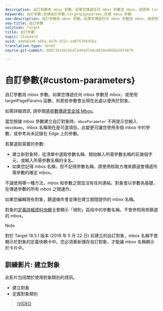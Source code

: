 ```yaml
---
description: 自訂參數為 mbox 參數。如果您傳遞任何 mbox 參數至 mbox，或使用 targetPageParams 函數，則那些參數會出現在此處以便用於對象。
keywords: 自訂參數;目標自訂參數;targetpageparams;目標 mbox 參數
seo-description: 自訂參數為 mbox 參數。如果您傳遞任何 mbox 參數至 mbox，或使用 targetPageParams 函數，則那些參數會出現在此處以便用於對象。
seo-title: 自訂參數
solution: Target
title: 自訂參數
topic: Standard
uuid: a9eb62a6-e86a-4e7b-922c-ad87570435ba
translation-type: tm+mt
source-git-commit: 9b8f39240cbbd7a494d74dc0016ed666a58fd870

---
```



# 自訂參數{#custom-parameters}

自訂參數為 mbox 參數。如果您傳遞任何 mbox 參數至 mbox，或使用 targetPageParams 函數，則那些參數會出現在此處以便用於對象。

如需詳細資訊, 請參閱[將參數傳遞至全域 Mbox](https://marketing.adobe.com/resources/help/en_US/target/ov/c_pass_parameters_to_global_mbox.html)。

當您根據 mbox 參數建立自訂對象時，`mboxParameter` 不再提示您輸入 `mboxName`。mbox 名稱現在是可選項目。此變更可讓您使用多個 mbox 中的參數，或參考尚未記錄在 Edge 上的參數。

若要選取需要的參數:

* 建立新對象時，從清單中選取參數名稱、開始輸入所需參數名稱的前幾個字元，或輸入所需參數名稱的全名。
* 如果您記得 mbox 名稱，但不記得參數名稱，請使用核取方塊來篩選會傳遞所需參數的確定 mbox。

不論使用哪一種方法，mbox 和參數之間並沒有任何連結。對象會以參數為基礎，在傳遞參數的所有 mbox 之間運作。

如果您編輯現有對象，篩選條件會並陳在建立期間提供的 mbox 名稱。

對象的[定義詳細資料快顯卡](../../../c-target/c-audiences/audiences.md#section_11B9C4A777E14D36BA1E925021945780)會顯示「規則」區段中的參數名稱。不會參照用來篩選的 mbox。

>[!NOTE]
>
>對於 Target 18.5.1 版本 (2018 年 5 月 22 日) 前建立的自訂對象，mbox 名稱不會顯示於對象的定義快顯卡中。您必須重新儲存自訂對象，才能讓 mbox 名稱顯示於卡片中。

## 訓練影片: 建立對象

此影片包括關於使用對象類別的資訊。

* 建立對象
* 定義對象類別

>[!VIDEO](https://video.tv.adobe.com/v/17392)